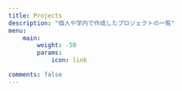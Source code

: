 ```yaml
---
title: Projects
description: "個人や学内で作成したプロジェクトの一覧"    
menu:
    main: 
        weight: -50
        params:
            icon: link

comments: false
---
```


